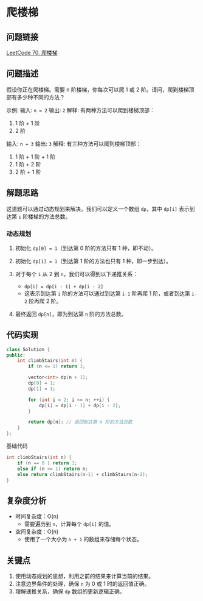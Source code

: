 # 爬楼梯

## 问题链接
[LeetCode 70. 爬楼梯](https://leetcode.com/problems/climbing-stairs/)

## 问题描述
假设你正在爬楼梯。需要 n 阶楼梯，你每次可以爬 1 或 2 阶。请问，爬到楼梯顶部有多少种不同的方法？

示例:
输入: `n = 2`
输出: `2`
解释: 有两种方法可以爬到楼梯顶部：
1. 1 阶 + 1 阶
2. 2 阶

输入: `n = 3`
输出: `3`
解释: 有三种方法可以爬到楼梯顶部：
1. 1 阶 + 1 阶 + 1 阶
2. 1 阶 + 2 阶
3. 2 阶 + 1 阶

## 解题思路
这道题可以通过动态规划来解决。我们可以定义一个数组 `dp`，其中 `dp[i]` 表示到达第 `i` 阶楼梯的方法总数。

### 动态规划
1. 初始化 `dp[0] = 1`（到达第 0 阶的方法只有 1 种，即不动）。
2. 初始化 `dp[1] = 1`（到达第 1 阶的方法也只有 1 种，即一步到达）。
3. 对于每个 `i` 从 2 到 `n`，我们可以得到以下递推关系：
   - `dp[i] = dp[i - 1] + dp[i - 2]`
   - 这表示到达第 `i` 阶的方法可以通过到达第 `i-1` 阶再爬 1 阶，或者到达第 `i-2` 阶再爬 2 阶。

4. 最终返回 `dp[n]`，即为到达第 `n` 阶的方法总数。

## 代码实现
```cpp
class Solution {
public:
    int climbStairs(int n) {
        if (n <= 1) return 1;

        vector<int> dp(n + 1);
        dp[0] = 1;
        dp[1] = 1;

        for (int i = 2; i <= n; ++i) {
            dp[i] = dp[i - 1] + dp[i - 2];
        }

        return dp[n]; // 返回到达第 n 阶的方法总数
    }
};
```

基础代码
```cpp
int climbStairs(int n) {
    if (n == 0 ) return 1;
    else if (n <= 1) return n;
    else return climbStairs(n-1) + climbStairs(n-2);
}
```

## 复杂度分析
- 时间复杂度：O(n)
  - 需要遍历到 `n`，计算每个 `dp[i]` 的值。
- 空间复杂度：O(n)
  - 使用了一个大小为 `n + 1` 的数组来存储每个状态。

## 关键点
1. 使用动态规划的思想，利用之前的结果来计算当前的结果。
2. 注意边界条件的处理，确保 `n` 为 0 或 1 时的返回值正确。
3. 理解递推关系，确保 `dp` 数组的更新逻辑正确。
